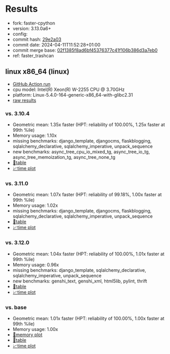 # Results

- fork: faster-cpython
- version: 3.13.0a6+
- config: 
- commit hash: [29e2a03](https://github.com/faster%2dcpython/cpython/commit/29e2a03)
- commit date: 2024-04-11T11:52:28+01:00
- commit merge base: [02f1385f8ad6bf45376377c41f106b386d3a7eb0](https://github.com/faster%2dcpython/cpython/commit/02f1385f8ad6bf45376377c41f106b386d3a7eb0)
- ref: faster_trashcan

## linux x86_64 (linux)

- [GitHub Action run](https://github.com/faster-cpython/benchmarking/actions/runs/8645603762)
- cpu model: Intel(R) Xeon(R) W-2255 CPU @ 3.70GHz
- platform: Linux-5.4.0-164-generic-x86_64-with-glibc2.31
- [raw results](bm-20240411-linux-x86_64-faster%252dcpython-faster_trashcan-3.13.0a6%2B-29e2a03.json)

### vs. 3.10.4

- Geometric mean: 1.35x faster (HPT: reliability of 100.00%, 1.25x faster at 99th %ile)
- Memory usage: 1.10x
- missing benchmarks: django_template, djangocms, flaskblogging, sqlalchemy_declarative, sqlalchemy_imperative, unpack_sequence
- new benchmarks: async_tree_cpu_io_mixed_tg, async_tree_io_tg, async_tree_memoization_tg, async_tree_none_tg
- [📄table](bm-20240411-linux-x86_64-faster%252dcpython-faster_trashcan-3.13.0a6%2B-29e2a03-vs-3.10.4.md)
- [📈time plot](bm-20240411-linux-x86_64-faster%252dcpython-faster_trashcan-3.13.0a6%2B-29e2a03-vs-3.10.4.png)

### vs. 3.11.0

- Geometric mean: 1.07x faster (HPT: reliability of 99.18%, 1.00x faster at 99th %ile)
- Memory usage: 1.02x
- missing benchmarks: django_template, djangocms, flaskblogging, sqlalchemy_declarative, sqlalchemy_imperative, unpack_sequence
- [📄table](bm-20240411-linux-x86_64-faster%252dcpython-faster_trashcan-3.13.0a6%2B-29e2a03-vs-3.11.0.md)
- [📈time plot](bm-20240411-linux-x86_64-faster%252dcpython-faster_trashcan-3.13.0a6%2B-29e2a03-vs-3.11.0.png)

### vs. 3.12.0

- Geometric mean: 1.04x faster (HPT: reliability of 100.00%, 1.01x faster at 99th %ile)
- Memory usage: 0.96x
- missing benchmarks: django_template, sqlalchemy_declarative, sqlalchemy_imperative, unpack_sequence
- new benchmarks: genshi_text, genshi_xml, html5lib, pylint, thrift
- [📄table](bm-20240411-linux-x86_64-faster%252dcpython-faster_trashcan-3.13.0a6%2B-29e2a03-vs-3.12.0.md)
- [📈time plot](bm-20240411-linux-x86_64-faster%252dcpython-faster_trashcan-3.13.0a6%2B-29e2a03-vs-3.12.0.png)

### vs. base

- Geometric mean: 1.01x faster (HPT: reliability of 100.00%, 1.00x faster at 99th %ile)
- Memory usage: 1.00x
- [🧠memory plot](bm-20240411-linux-x86_64-faster%252dcpython-faster_trashcan-3.13.0a6%2B-29e2a03-vs-base-mem.png)
- [📄table](bm-20240411-linux-x86_64-faster%252dcpython-faster_trashcan-3.13.0a6%2B-29e2a03-vs-base.md)
- [📈time plot](bm-20240411-linux-x86_64-faster%252dcpython-faster_trashcan-3.13.0a6%2B-29e2a03-vs-base.png)

